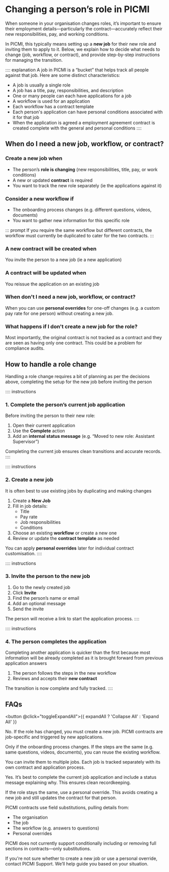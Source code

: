 # Changing a person’s role in PICMI

When someone in your organisation changes roles, it’s important to ensure their employment details—particularly the
contract—accurately reflect their new responsibilities, pay, and working conditions.

In PICMI, this typically means setting up a **new job** for their new role and inviting them to apply to it. Below, we
explain how to decide what needs to change (job, workflow, or contract), and provide step-by-step instructions for
managing the transition.

:::: explanation
A job in PICMI is a “bucket” that helps track all people against that job. Here are some distinct characteristics:

- A job is usually a single role
- A job has a title, pay, responsibilities, and description
- One or many people can each have applications for a job
- A workflow is used for an application
- Each workflow has a contract template
- Each person's application can have personal conditions associated with it for that job
- When the application is agreed a employment agreement contract is created complete with the general and personal
  conditions
::::

## When do I need a new job, workflow, or contract?

### Create a new job when

- The person’s **role is changing** (new responsibilities, title, pay, or work conditions)
- A new or updated **contract** is required
- You want to track the new role separately (ie the applications against it)

### Consider a new workflow if

- The onboarding process changes (e.g. different questions, videos, documents)
- You want to gather new information for this specific role

::: prompt
If you require the same workflow but different contracts, the workflow must currently be duplicated to cater for the two
contracts.
:::

### A new contract will be created when

You invite the person to a new job (ie a new application)

### A contract will be updated when

You reissue the application on an existing job

### When don't I need a new job, workflow, or contract?

When you can use **personal overrides** for one-off changes (e.g. a custom pay rate for one person) without creating a
new job.

### What happens if I don't create a new job for the role?

Most importantly, the original contract is not tracked as a contract and they are seen as having only one contract. This
could be a problem for compliance audits.

## How to handle a role change

Handling a role change requires a bit of planning as per the decisions above, completing the setup for the new job before inviting the person

:::: instructions
### 1. Complete the person’s current job application

Before inviting the person to their new role:

1. Open their current application
2. Use the **Complete** action
3. Add an **internal status message** (e.g. “Moved to new role: Assistant Supervisor”)

Completing the current job ensures clean transitions and accurate records.
::::

:::: instructions
### 2. Create a new job

It is often best to use existing jobs by duplicating and making changes

1. Create a **New Job**
2. Fill in job details:
    - Title
    - Pay rate
    - Job responsibilities
    - Conditions
3. Choose an existing **workflow** or create a new one
4. Review or update the **contract template** as needed

You can apply **personal overrides** later for individual contract customisation.
::::

:::: instructions
### 3. Invite the person to the new job

1. Go to the newly created job
2. Click **Invite**
3. Find the person’s name or email
4. Add an optional message
5. Send the invite

The person will receive a link to start the application process.
::::

:::: instructions
### 4. The person completes the application

Completing another application is quicker than the first because most information will be already completed as it is
brought forward from previous application answers

1. The person follows the steps in the new workflow
2. Reviews and accepts their **new contract**

The transition is now complete and fully tracked.
::::

## FAQs

<button @click="toggleExpandAll">{{ expandAll ? 'Collapse All' : 'Expand All' }}</button>

<faq question="Can I edit their old contract instead of creating a new job?" :expandAll="expandAll">

No. If the role has changed, you must create a new job. PICMI contracts are job-specific and triggered by new
applications.

</faq>

<faq question="Do I need a new workflow?" :expandAll="expandAll">

Only if the onboarding process changes. If the steps are the same (e.g. same questions, videos, documents), you can
reuse the existing workflow.

</faq>

<faq question="What if someone has multiple roles?" :expandAll="expandAll">

You can invite them to multiple jobs. Each job is tracked separately with its own contract and application process.

</faq>

<faq question="Do I have to complete the old job first?" :expandAll="expandAll">

Yes. It’s best to complete the current job application and include a status message explaining why. This ensures clean
recordkeeping.

</faq>

<faq question="What if only their pay or conditions change?" :expandAll="expandAll">

If the role stays the same, use a personal override. This avoids creating a new job and still updates the contract for
that person.

</faq>

<faq question="How does the contract get personalised?" :expandAll="expandAll">

PICMI contracts use field substitutions, pulling details from:

- The organisation
- The job
- The workflow (e.g. answers to questions)
- Personal overrides

PICMI does not currently support conditionally including or removing full sections in contracts—only substitutions.

</faq>

<faq question="Still not sure what to do?" :expandAll="expandAll">

If you're not sure whether to create a new job or use a personal override, contact PICMI Support. We’ll help guide you
based on your situation.

</faq>


<script setup lang="ts">import {ref} from 'vue';

const expandAll = ref(false);

const toggleExpandAll = () => {
expandAll.value = !expandAll.value;
}
</script>
